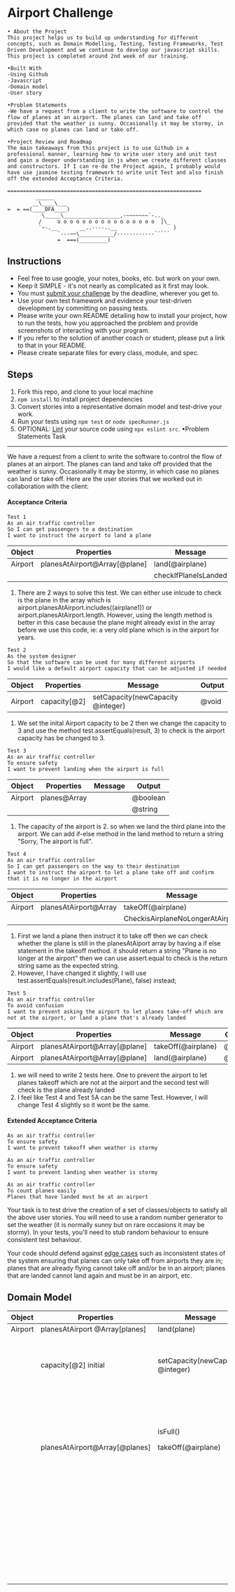 Airport Challenge
=================
```
• About the Project
This project helps us to build up understanding for different concepts, such as Domain Modelling, Testing, Testing Frameworks, Test Driven Development and we continue to develop our javascript skills. 
This project is completed around 2nd week of our training.

•Built With
-Using Github 
-Javascript
-Domain model
-User story

•Problem Statements
-We have a request from a client to write the software to control the flow of planes at an airport. The planes can land and take off provided that the weather is sunny. Occasionally it may be stormy, in which case no planes can land or take off.  

•Project Review and Roadmap
The main takeaways from this project is to use Github in a professional manner, learning how to write user story and unit test and gain a deeper understanding in js when we create different classes and constructors. If I can re-do the Project again, I probably would have use jasmine testing framework to write unit Test and also finish off the extended Acceptance Criteria.
```
```
==============================================================
         ______
        __\____\___
=  = ==(____DFA____)
           \_____\__________________,-~~~~~~~`-.._
          /     o o o o o o o o o o o o o o o o  |\_
          `~-.__       __..----..__                  )
                `---~~\___________/------------`````
                =  ===(_________)

```

Instructions
---------

* Feel free to use google, your notes, books, etc. but work on your own.
* Keep it SIMPLE - it's not nearly as complicated as it first may look.
* You must [submit your challenge](https://airtable.com/shrUGm2T8TYCFAmjN) by the deadline, wherever you get to.
* Use your own test framework and evidence your test-driven development by committing on passing tests.
* Please write your own README detailing how to install your project, how to run the tests, how you approached the problem and provide screenshots of interacting with your program.
* If you refer to the solution of another coach or student, please put a link to that in your README.
* Please create separate files for every class, module, and spec.

Steps
-------

1. Fork this repo, and clone to your local machine
2. `npm install` to install project dependencies
3. Convert stories into a representative domain model and test-drive your work.
4. Run your tests using `npm test` or `node specRunner.js`
5. OPTIONAL: [Lint](https://eslint.org/docs/user-guide/getting-started) your source code using `npx eslint src`.
•Problem Statements
Task
-----

We have a request from a client to write the software to control the flow of planes at an airport. The planes can land and take off provided that the weather is sunny. Occasionally it may be stormy, in which case no planes can land or take off.  Here are the user stories that we worked out in collaboration with the client:

#### Acceptance Criteria
```
Test 1
As an air traffic controller
So I can get passengers to a destination
I want to instruct the airport to land a plane
```
| Object | Properties                     | Message      | Output   |
| ------ | ----------------------         | ----------   | ------   |
| Airport | planesAtAirport@Array[@plane] | land(@airplane) | @void    |
| | | checkIfPlaneIsLanded | @boolean    |
1. There are 2 ways to solve this test. We can either use inlcude to check is the plane in the array which is airport.planesAtAirport.includes((airplane1)) or airport.planesAtAirport.length. However, using the length method is better in this case because the plane might already exist in the array before we use this code, ie: a very old plane which is in the airport for years.
```
Test 2
As the system designer
So that the software can be used for many different airports
I would like a default airport capacity that can be adjusted if needed

```
| Object | Properties                     | Message                           | Output   |
| ------ | ----------------------         | ----------                        | ------   |
| Airport | capacity[@2]                  | setCapacity(newCapacity @integer) | @void    |

1. We set the inital Airport capacity to be 2 then we change the capacity to 3 and use the method test.assertEquals(result, 3) to check is the airport capacity has be changed to 3.
```
Test 3
As an air traffic controller
To ensure safety
I want to prevent landing when the airport is full
```
| Object  | Properties                    | Message           | Output   |
| ------  | ----------------------        | ----------        | ------   |
| Airport | planes@Array   |              | @boolean          |          |
|         |                               |                   | @string  |
1. The capacity of the airport is 2. so when we land the third plane into the airport. We can add if-else method in the land method to return a string "Sorry, The airport is full".
```
Test 4
As an air traffic controller
So I can get passengers on the way to their destination
I want to instruct the airport to let a plane take off and confirm that it is no longer in the airport
```
| Object  | Properties            | Message                          | Output   |
| ------  | ----------------------| ----------                       | ------   |
| Airport | planesAtAirport@Array | takeOff(@airplane)               | @void    |
|         |                       | CheckisAirplaneNoLongerAtAirport | @boolean |
1. First we land a plane then instruct it to take off then we can check whether the plane is still in the planesAtAiport array by having a if else statement in the takeoff method. it should return a string "Plane is no longer at the airport" then we can use assert.equal to check is the return string same as the expected string. 
2. However, I have changed it slightly, I will use test.assertEquals(result.includes(Plane), false) instead;
```
Test 5
As an air traffic controller
To avoid confusion
I want to prevent asking the airport to let planes take-off which are not at the airport, or land a plane that's already landed
```
| Object  | Properties                    | Message           | Output   |
| ------  | ----------------------        | ----------        | ------   |
| Airport | planesAtAirport@Array[@plane] | takeOff(@airplane)| @string  |
| Airport | planesAtAirport@Array[@plane] | land(@airplane)   | @string  |
1. we will need to write 2 tests here. One to prevent the airport to let planes takeoff which are not at the airport and the second test will check is the plane already landed
2. I feel like Test 4 and Test 5A can be the same Test. However, I will change Test 4 slightly so it wont be the same.
#### Extended Acceptance Criteria
```
As an air traffic controller
To ensure safety
I want to prevent takeoff when weather is stormy

As an air traffic controller
To ensure safety
I want to prevent landing when weather is stormy

As an air traffic controller
To count planes easily
Planes that have landed must be at an airport
```

Your task is to test drive the creation of a set of classes/objects to satisfy all the above user stories. You will need to use a random number generator to set the weather (it is normally sunny but on rare occasions it may be stormy). In your tests, you'll need to stub random behaviour to ensure consistent test behaviour.

Your code should defend against [edge cases](http://programmers.stackexchange.com/questions/125587/what-are-the-difference-between-an-edge-case-a-corner-case-a-base-case-and-a-b) such as inconsistent states of the system ensuring that planes can only take off from airports they are in; planes that are already flying cannot take off and/or be in an airport; planes that are landed cannot land again and must be in an airport, etc.

## Domain Model
|  Object  |  Properties  |  Message   | Context  | Output        | Done?
|----------|--------------|------------|----------|---------------|--------
| Airport   | planesAtAirport @Array[planes] | land(plane) | not full | @void |  ✅ 
| | | | confirm plane is landed | Boolean @true |  ✅   
| | capacity[@2] initial | setCapacity(newCapacity @integer) | Can the Airport capacity be changed | Boolean @true | ✅  
| | |  | is full | @String "Sorry, The airport is full" | ✅ 
| | | isFull() | is full | Boolean @true | ✅ 
| | planesAtAirport@Array[@planes]| takeOff(@airplane)| not empty | @void |
| | |  | plane already take off | @String "Plane is no longer at the airport" | ✅ 
| | | |CheckisAirplaneStillAtAiportAfterTakeOff | Boolean @false |✅
| | | |CheckisPlaneLandedAlready | @String "This plane is already at the airport" |✅